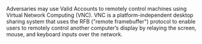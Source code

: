 Adversaries may use Valid Accounts to remotely control machines using Virtual Network Computing (VNC). VNC is a platform-independent desktop sharing system that uses the RFB ("remote framebuffer") protocol to enable users to remotely control another computer’s display by relaying the screen, mouse, and keyboard inputs over the network.
